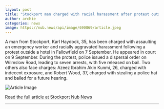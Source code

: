 ```yaml
---
layout: post
title: "Stockport man charged with racial harassment after protest outside hotel"
author: archie
categories: news
image: https://nub.news/api/image/690869/article.jpeg
---
```

A man from Stockport, Karl Haydock, 35, has been charged with assaulting an emergency worker and racially aggravated harassment following a protest outside a hotel in Fallowfield on 7 September. He appeared in court on 9 September. During the protest, police issued a dispersal order on Wilmslow Road, leading to seven arrests, with five released on bail. Two others also face charges: Azeez Ibrahim Akin Kunmi, 26, charged with indecent exposure, and Robert Wood, 37, charged with stealing a police hat and bailed for a future hearing.

![Article Image](https://nub.news/api/image/690869/article.jpeg)

[Read the full article at Stockport Nub News](https://stockport.nub.news/news/local-news/stockport-man-charged-with-racial-harassment-after-protest-outside-hotel-271761)

---
